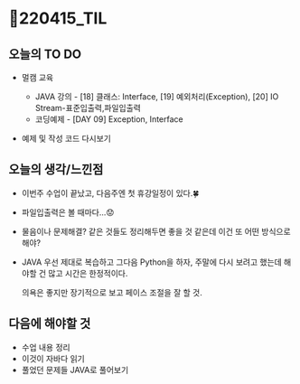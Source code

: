 # 📝220415_TIL



## 오늘의 TO DO

- 멀캠 교육
  
  - JAVA 강의 - [18] 클래스: Interface, [19] 예외처리(Exception), [20] IO Stream-표준입출력,파일입출력
  - 코딩예제 - [DAY 09] Exception, Interface
  
- 예제 및 작성 코드 다시보기

  

## 오늘의 생각/느낀점

- 이번주 수업이 끝났고, 다음주엔 첫 휴강일정이 있다.🍀

- 파일입출력은 볼 때마다...😟

- 물음이나 문제해결? 같은 것들도 정리해두면 좋을 것 같은데 이건 또 어떤 방식으로 해야?

- JAVA 우선 제대로 복습하고 그다음 Python을 하자, 주말에 다시 보려고 했는데 해야할 건 많고 시간은 한정적이다.

  의욕은 좋지만 장기적으로 보고 페이스 조절을 잘 할 것.



## 다음에 해야할 것

- 수업 내용 정리
- 이것이 자바다 읽기
- 풀었던 문제들 JAVA로 풀어보기